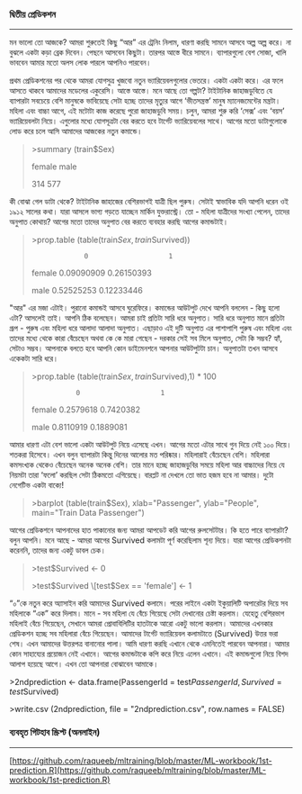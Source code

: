 ### দ্বিতীয় প্রেডিকশন

---

মন ভালো তো আজকে? আমরা শুরুতেই কিছু “আর” এর ট্রেনিং নিলাম, ধারণা করছি সামনে আসবে অল্প অল্প করে। না বুঝলে একটা কড়া ব্রেক দিবেন। পেছনে আসবেন কিছুটা। তারপর আস্তে ধীরে সামনে। ব্যাপারগুলো বেশ সোজা, খালি ভাববেন আমার মতো অলস লোক পারলে আপনিও পারবেন।

প্রথম প্রেডিকশনের পর থেকে আমরা যোগসুত্র খুজবো নতুন ভ্যারিয়েবলগুলোর ভেতরে। একটা একটা করে। এর ফলে আসতে থাকবে আমাদের মডেলের একুরেসি। আস্তে আস্তে। মনে আছে তো গল্পটা? টাইটানিক জাহাজডুবিতে যে ব্যাপারটা সবচেয়ে বেশি মানুষকে ভাবিয়েছে সেটা হচ্ছে তাদের মৃত্যুর আগে ‘ভীতসন্ত্রস্ত’ মানুষ ম্যানেজমেন্টের মন্ত্রটা। মহিলা এবং বাচ্চা আগে, এই মটোটা কাজ করেছে পুরো জাহাজডুবি সময়। চলুন, আমরা শুরু করি ‘সেক্স’ এবং ‘বয়স’ ভ্যারিয়েবলটা নিয়ে। এগুলোর মধ্যে যোগসূত্রটা বের করতে হবে টার্গেট ভ্যারিয়েবলের সাথে। আগের মতো ডাটাগুলোকে লোড করে চলে আসি আমাদের আজকের নতুন কমান্ডে।

> &gt;summary \(train$Sex\)
>
> female   male
>
> 314    577

কী বোঝা গেল ডাটা থেকে? টাইটানিক জাহাজের বেশিরভাগই যাত্রী ছিল পুরুষ। সেটাই স্বাভাবিক যদি আপনি ধরেন ওই ১৯১২ সালের কথা। যারা আসলে ভাগ্য গড়তে যাচ্ছেন মার্কিন যুক্তরাস্ট্রে। তো - মহিলা যাত্রীদের সংখ্যা পেলেন, তাদের অনুপাত কোথায়? আগের মতো তাদের অনুপাত বের করতে ব্যবহার করছি আগের কমান্ডটাই।

> &gt;prop.table \(table\(train$Sex, train$Survived\)\)
>
> ```
>              0                    1
> ```
>
> female 0.09090909      0.26150393
>
> male   0.52525253       0.12233446

"আর" এর মজা এটাই। পুরানো কমান্ডই আসবে ঘুরেফিরে।  কমান্ডের আউটপুট দেখে আপনি বললেন - কিছু হলো এটা? আসলেই তাই। আপনি ঠিক বলেছেন। আমরা চাই প্রতিটা সারি ধরে অনুপাত। সারি ধরে অনুপাত মানে প্রতিটা গ্রূপ - পুরুষ এবং মহিলা ধরে আলাদা আলাদা অনুপাত। এছাড়াও এই দুটি অনুপাত এর পাশাপাশি পুরুষ এবং মহিলা এবং তাদের মধ্যে থেকে কারা বেঁচেছেন অথবা কে কে মারা গেছেন - দরকার সেই সব মিলে অনুপাত, সেটা কি সম্ভব? হ্যাঁ, সেটাও সম্ভব। আপনাকে বলতে হবে আপনি কোন ডাইমেনশনে আপনার আউটপুটটা চান। অনুপাতটা তখন আসবে একেকটা সারি ধরে।

> &gt;prop.table \(table\(train$Sex, train$Survived\),1\) \* 100
>
> ```
>            0                    1
> ```
>
> female 0.2579618     0.7420382
>
> male   0.8110919      0.1889081

আমার ধারণা এটা বেশ ভালো একটা আউটপুট নিয়ে এসেছে এখন। আগের মতো এটার সাথে গুন দিয়ে নেই ১০০ দিয়ে। শতকরা হিসেবে। এখন বলুন ব্যাপারটা কিন্তু দিনের আলোর মত পরিষ্কার। মহিলারাই বেঁচেছেন বেশি। মহিলারা কমসংখ্যক থেকেও বেঁচেছেন অনেক অনেক বেশি। তার মানে হচ্ছে জাহাজডুবির সময়ে মহিলা আর বাচ্চাদের নিয়ে যে নিয়মটা তারা ‘ফলো’ করছিল সেটা ঠিকমতো এগিয়েছে। বারপ্লট না দেখলে তো ভাত হজম হবে না আমার। দুটো নেগেটিভ একটা বাক্যে!

> &gt;barplot \(table\(train$Sex\), xlab="Passenger", ylab="People", main="Train Data Passenger"\)

আগের প্রেডিকশনে আপনাদের হাত পাকানোর জন্য আমরা আপডেট করি আগের রুলসেটটার। কি হতে পারে ব্যাপারটা? বলুন আপনি। মনে আছে - আমরা আগের Survived কলামটা পূর্ণ করেছিলাম শূন্য দিয়ে। যারা আগের প্রেডিকশনটা করেননি, তাদের জন্য একটু ডাবল চেক।

> &gt;test$Survived &lt;- 0
>
> &gt;test$Survived \[test$Sex == 'female'\] &lt;- 1

“০”কে নতুন করে অ্যাসাইন করি আমাদের Survived কলামে। পরের লাইনে একটা ইকুয়ালিটি অপারেটর দিয়ে সব মহিলাকে “এক” করে দিলাম। মানে - সব মহিলা যে বেঁচে গিয়েছে সেটা দেখানোর চেষ্টা করলাম। যেহেতু বেশিরভাগ মহিলাই বেঁচে গিয়েছেন, সেখানে আমরা প্রোবাবিলিটির হাতটাকে আরো একটু ভালো করলাম। আমাদের এখনকার প্রেডিকশন হচ্ছে সব মহিলারা বেঁচে গিয়েছেন। আমাদের টার্গেট ভ্যারিয়েবল কলামটাতে \(Survived\) উত্তর ভরা শেষ। এখন আমাদের উত্তরপত্র বানানোর পালা। আমি ধারণা করছি এখানে থেকে এমনিতেই পারবেন আপনারা। আমার কোন সাহায্যের প্রয়োজন নেই এখানে। আগের কমান্ডটাকে কপি করে নিয়ে এলেন এখানে। এই কমান্ডগুলো নিয়ে বিশদ আলাপ হয়েছে আগে। এখন তো আপনারা বোঝাবেন আমাকে।

&gt;2ndprediction &lt;- data.frame\(PassengerId = test$PassengerId, Survived = test$Survived\)

&gt;write.csv \(2ndprediction, file = "2ndprediction.csv", row.names = FALSE\)

### ব্যবহৃত গিটহাব স্ক্রিপ্ট \(অনলাইন\)

---

[https://github.com/raqueeb/mltraining/blob/master/ML-workbook/1st-prediction.R](https://github.com/raqueeb/mltraining/blob/master/ML-workbook/1st-prediction.R)

